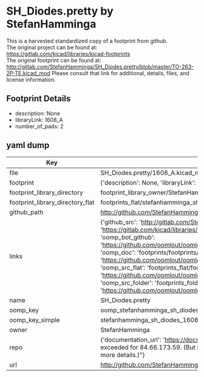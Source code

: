 # SH_Diodes.pretty by StefanHamminga  
This is a harvested standardized copy of a footprint from github.  
The original project can be found at:  
https://gitlab.com/kicad/libraries/kicad-footprints  
The original footprint can be found at:
http://gitlab.com/StefanHamminga/SH_Diodes.pretty/blob/master/TO-263-2P-TE.kicad_mod
Please consult that link for additional, details, files, and license information.  
## Footprint Details
* description: None  
* libraryLink: 1608_A  
* number_of_pads: 2  
## yaml dump  
| Key | Value |  
| --- | --- |  
| file | SH_Diodes.pretty/1608_A.kicad_mod |  
| footprint | {'description': None, 'libraryLink': '1608_A', 'number_of_pads': 2} |  
| footprint_library_directory | footprint_library_owner/StefanHamminga_SH_Diodes.pretty |  
| footprint_library_directory_flat | footprints_flat/stefanhamminga_sh_diodes_1608_a/working |  
| github_path | http://github.com/StefanHamminga/SH_Diodes.pretty/blob/master/1608_A.kicad_mod |  
| links | {'github_src': 'http://gitlab.com/StefanHamminga/SH_Diodes.pretty/blob/master/TO-263-2P-TE.kicad_mod', 'github_src_repo': 'https://gitlab.com/kicad/libraries/kicad-footprints', 'oomp_bot': 'footprints/stefanhamminga_sh_diodes_1608_a/working', 'oomp_bot_github': 'https://github.com/oomlout/oomlout_oomp_footprint_bot/tree/main/footprints/stefanhamminga_sh_diodes_1608_a/working', 'oomp_doc': 'footprints/footprints/StefanHamminga/SH_Diodes/1608_A/working/', 'oomp_doc_github': 'https://github.com/oomlout/oomlout_oomp_footprint_doc/tree/main/footprints/footprints/StefanHamminga/SH_Diodes/1608_A/working', 'oomp_src_flat': 'footprints_flat/footprints_flat/stefanhamminga_sh_diodes_1608_a/working', 'oomp_src_flat_github': 'https://github.com/oomlout/oomlout_oomp_footprint_src/tree/main/footprints_flat/stefanhamminga_sh_diodes_1608_a/working', 'oomp_src_folder': 'footprints_folder/footprints_folder/StefanHamminga/SH_Diodes/1608_A/working', 'oomp_src_folder_github': 'https://github.com/oomlout/oomlout_oomp_footprint_src/tree/main/footprints_folder/StefanHamminga/SH_Diodes/1608_A/working'} |  
| name | SH_Diodes.pretty |  
| oomp_key | oomp_stefanhamminga_sh_diodes_1608_a |  
| oomp_key_simple | stefanhamminga_sh_diodes_1608_a |  
| owner | StefanHamminga |  
| repo | {'documentation_url': 'https://docs.github.com/rest/overview/resources-in-the-rest-api#rate-limiting', 'message': "API rate limit exceeded for 84.66.173.59. (But here's the good news: Authenticated requests get a higher rate limit. Check out the documentation for more details.)"} |  
| url | http://github.com/StefanHamminga/SH_Diodes.pretty |  

